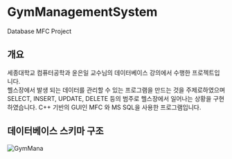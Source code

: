 # GymManagementSystem
Database MFC Project 

## 개요
세종대학교 컴퓨터공학과 윤은일 교수님의 데이터베이스 강의에서 수행한 프로젝트입니다.<br/>
헬스장에서 발생 되는 데이터를 관리할 수 있는 프로그램을 만드는 것을 주제로하였으며 SELECT, INSERT, UPDATE, DELETE 등의 범주로 헬스장에서 일어나는 상황을 구현하였습니다. C++ 기반의 GUI인 MFC 와 MS SQL을 사용한 프로그램입니다. 

## 데이터베이스 스키마 구조
![GymMana](https://github.com/LujaeDev/GymManagementSystem/assets/62204810/df56fdaf-ac8a-4527-9de1-d4d047e82c2d)
